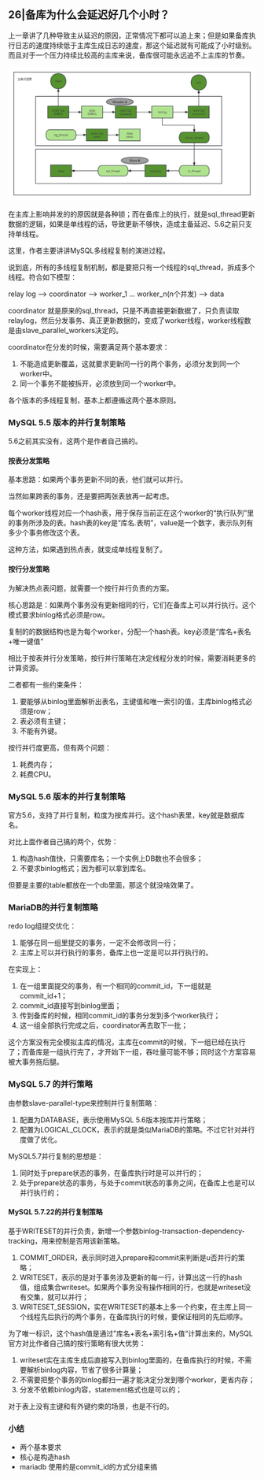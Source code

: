 ## 26|备库为什么会延迟好几个小时？

上一章讲了几种导致主从延迟的原因，正常情况下都可以追上来；但是如果备库执行日志的速度持续低于主库生成日志的速度，那这个延迟就有可能成了小时级别。而且对于一个压力持续比较高的主库来说，备库很可能永远追不上主库的节奏。

![](./主备流程图.png)

在主库上影响并发的的原因就是各种锁；而在备库上的执行，就是sql_thread更新数据的逻辑，如果是单线程的话，导致更新不够快，造成主备延迟、5.6之前只支持单线程。

这里，作者主要讲讲MySQL多线程复制的演进过程。

说到底，所有的多线程复制机制，都是要把只有一个线程的sql_thread，拆成多个线程。符合如下模型：

relay log --> coordinator --> worker_1 ... worker_n(n个并发) --> data 

coordinator 就是原来的sql_thread，只是不再直接更新数据了，只负责读取relaylog，然后分发事务、真正更新数据的，变成了worker线程，worker线程数是由slave_parallel_workers决定的。

coordinator在分发的时候，需要满足两个基本要求：

1. 不能造成更新覆盖，这就要求更新同一行的两个事务，必须分发到同一个worker中。
2. 同一个事务不能被拆开，必须放到同一个worker中。

各个版本的多线程复制，基本上都遵循这两个基本原则。



### MySQL 5.5 版本的并行复制策略

5.6之前其实没有，这两个是作者自己搞的。

#### 按表分发策略

基本思路：如果两个事务更新不同的表，他们就可以并行。

当然如果跨表的事务，还是要把两张表放再一起考虑。

每个worker线程对应一个hash表，用于保存当前正在这个worker的“执行队列”里的事务所涉及的表。hash表的key是“库名.表明”，value是一个数字，表示队列有多少个事务修改这个表。

这种方法，如果遇到热点表，就变成单线程复制了。

#### 按行分发策略

为解决热点表问题，就需要一个按行并行负责的方案。

核心思路是：如果两个事务没有更新相同的行，它们在备库上可以并行执行。这个模式要求binlog格式必须是row。

复制的的数据结构也是为每个worker，分配一个hash表。key必须是“库名+表名+唯一键值”

相比于按表并行分发策略，按行并行策略在决定线程分发的时候，需要消耗更多的计算资源。

二者都有一些约束条件：

1. 要能够从binlog里面解析出表名，主键值和唯一索引的值，主库binlog格式必须是row；
2. 表必须有主键；
3. 不能有外键。

按行并行度更高，但有两个问题：

1. 耗费内存；
2. 耗费CPU。



### MySQL 5.6 版本的并行复制策略

官方5.6，支持了并行复制，粒度为按库并行。这个hash表里，key就是数据库名。

对比上面作者自己搞的两个，优势：

1. 构造hash值快，只需要库名；一个实例上DB数也不会很多；
2. 不要求binlog格式；因为都可以拿到库名。

但要是主要的table都放在一个db里面，那这个就没啥效果了。



### MariaDB的并行复制策略

redo log组提交优化：

1. 能够在同一组里提交的事务，一定不会修改同一行；
2. 主库上可以并行执行的事务，备库上也一定是可以并行执行的。

在实现上：

1. 在一组里面提交的事务，有一个相同的commit_id，下一组就是commit_id+1；
2. commit_id直接写到binlog里面；
3. 传到备库的时候，相同commit_id的事务分发到多个worker执行；
4. 这一组全部执行完成之后，coordinator再去取下一批；

这个方案没有完全模拟主库的情况，主库在commit的时候，下一组已经在执行了；而备库是一组执行完了，才开始下一组，吞吐量可能不够；同时这个方案容易被大事务拖后腿。



### MySQL 5.7 的并行策略

由参数slave-parallel-type来控制并行复制策略：

1. 配置为DATABASE，表示使用MySQL 5.6版本按库并行策略；
2. 配置为LOGICAL_CLOCK，表示的就是类似MariaDB的策略。不过它针对并行度做了优化。

MySQL5.7并行复制的思想是：

1. 同时处于prepare状态的事务，在备库执行时是可以并行的；
2. 处于prepare状态的事务，与处于commit状态的事务之间，在备库上也是可以并行执行的；



#### MySQL 5.7.22的并行复制策略

基于WRITESET的并行负责，新增一个参数binlog-transaction-dependency-tracking，用来控制是否用该新策略。

1. COMMIT_ORDER，表示同时进入prepare和commit来判断是u否并行的策略；
2. WRITESET，表示的是对于事务涉及更新的每一行，计算出这一行的hash值，组成集合writeset。如果两个事务没有操作相同的行，也就是writeset没有交集，就可以并行；
3. WRITESET_SESSION，实在WRITESET的基本上多一个约束，在主库上同一个线程先后执行的两个事务，在备库执行的时候，要保证相同的先后顺序。

为了唯一标识，这个hash值是通过”库名+表名+索引名+值“计算出来的，MySQL官方对比作者自己搞的按行策略有很大优势：

1. writeset实在主库生成后直接写入到binlog里面的，在备库执行的时候，不需要解析binlog内容，节省了很多计算量；
2. 不需要把整个事务的binlog都扫一遍才能决定分发到哪个worker，更省内存；
3. 分发不依赖binlog内容，statement格式也是可以的；

对于表上没有主键和有外键约束的场景，也是不行的。



### 小结

- 两个基本要求
- 核心是构造hash
- mariadb 使用的是commit_id的方式分组来搞



